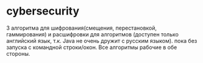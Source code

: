 # cybersecurity
3 алгоритма для шифрования(смещения, перестановкой, гаммирования) и расшифровки для алгоритмов (доступен только английский язык, т.к. Java не очень дружит с русским языком). 
пока без запуска с командной строки/окон. Все алгоритмы рабочие в обе стороны.
